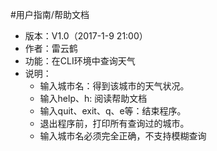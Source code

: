 #用户指南/帮助文档
+ 版本：V1.0（2017-1-9 21:00）
+ 作者：雷云鹤
+ 功能：在CLI环境中查询天气
+ 说明：
	- 输入城市名：得到该城市的天气状况。
	- 输入help、h: 阅读帮助文档
	- 输入quit、exit、q、e等：结束程序。
	- 退出程序前，打印所有查询过的城市。
	- 输入城市名必须完全正确，不支持模糊查询
